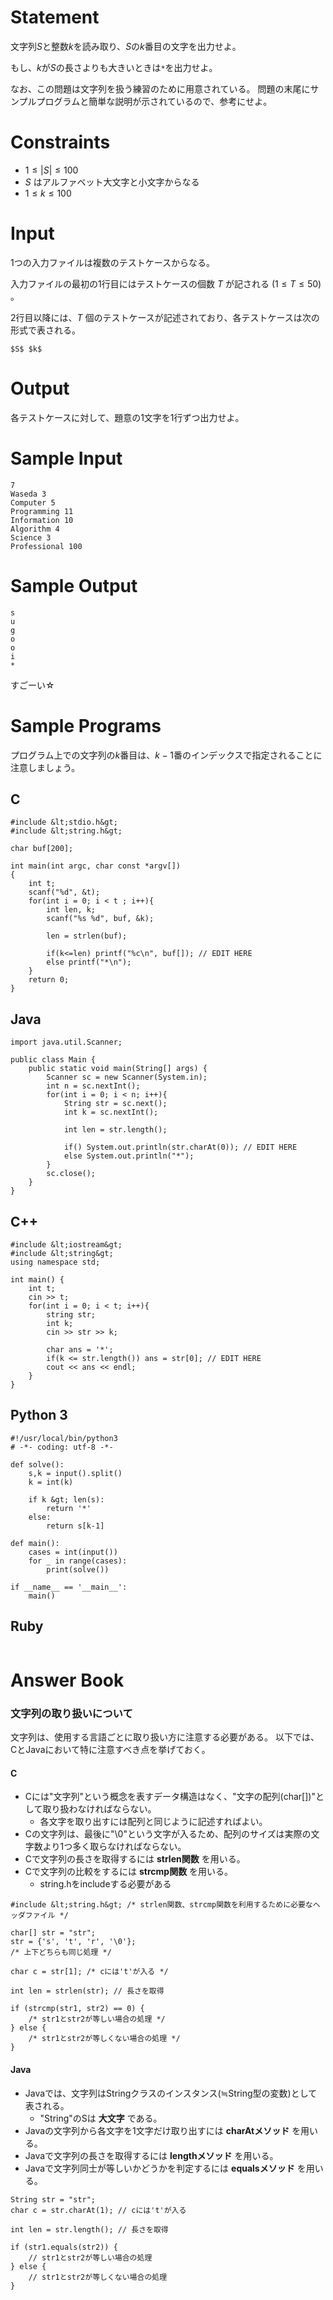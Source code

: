# Statement

文字列$S$と整数$k$を読み取り、$S$の$k$番目の文字を出力せよ。

もし、$k$が$S$の長さよりも大きいときは`*`を出力せよ。

なお、この問題は文字列を扱う練習のために用意されている。
問題の末尾にサンプルプログラムと簡単な説明が示されているので、参考にせよ。

# Constraints

* $1 \leq |S| \leq 100$
* $S$ はアルファベット大文字と小文字からなる
* $1 \leq k \leq 100$

# Input
1つの入力ファイルは複数のテストケースからなる。

入力ファイルの最初の1行目にはテストケースの個数 $T$ が記される $(1 \leq T \leq 50)$ 。

2行目以降には、$T$ 個のテストケースが記述されており、各テストケースは次の形式で表される。

```
$S$ $k$
```

# Output
各テストケースに対して、題意の1文字を1行ずつ出力せよ。

# Sample Input
```
7
Waseda 3
Computer 5
Programming 11
Information 10
Algorithm 4
Science 3
Professional 100
```

# Sample Output
```
s
u
g
o
o
i
*
```

すごーい☆

# Sample Programs

プログラム上での文字列の$k$番目は、$k-1$番のインデックスで指定されることに注意しましょう。

## C

```
#include &lt;stdio.h&gt;
#include &lt;string.h&gt;

char buf[200];

int main(int argc, char const *argv[])
{
    int t;
    scanf("%d", &t);
    for(int i = 0; i < t ; i++){
        int len, k;
        scanf("%s %d", buf, &k);

        len = strlen(buf);

        if(k<=len) printf("%c\n", buf[]); // EDIT HERE
        else printf("*\n");
    }
    return 0;
}
```

## Java

```
import java.util.Scanner;

public class Main {
    public static void main(String[] args) {
        Scanner sc = new Scanner(System.in);
        int n = sc.nextInt();
        for(int i = 0; i < n; i++){
            String str = sc.next();
            int k = sc.nextInt();

            int len = str.length();

            if() System.out.println(str.charAt(0)); // EDIT HERE
            else System.out.println("*");
        }
        sc.close();
    }
}
```

## C++

```
#include &lt;iostream&gt;
#include &lt;string&gt;
using namespace std;

int main() {
    int t;
    cin >> t;
    for(int i = 0; i < t; i++){
        string str;
        int k;
        cin >> str >> k;

        char ans = '*';
        if(k <= str.length()) ans = str[0]; // EDIT HERE
        cout << ans << endl;
    }
}
```

## Python 3

```
#!/usr/local/bin/python3
# -*- coding: utf-8 -*-

def solve():
    s,k = input().split()
    k = int(k)

    if k &gt; len(s):
        return '*'
    else:
        return s[k-1]

def main():
    cases = int(input())
    for _ in range(cases):
        print(solve())

if __name__ == '__main__':
    main()
```

## Ruby

```

```

# Answer Book

### 文字列の取り扱いについて
文字列は、使用する言語ごとに取り扱い方に注意する必要がある。
以下では、CとJavaにおいて特に注意すべき点を挙げておく。

#### C
* Cには"文字列"という概念を表すデータ構造はなく、"文字の配列(char[])"として取り扱わなければならない。
    * 各文字を取り出すには配列と同じように記述すればよい。
* Cの文字列は、最後に"\0"という文字が入るため、配列のサイズは実際の文字数より1つ多く取らなければならない。
* Cで文字列の長さを取得するには **strlen関数** を用いる。
* Cで文字列の比較をするには **strcmp関数** を用いる。
    * string.hをincludeする必要がある

```
#include &lt;string.h&gt; /* strlen関数、strcmp関数を利用するために必要なヘッダファイル */

char[] str = "str";
str = {'s', 't', 'r', '\0'};
/* 上下どちらも同じ処理 */

char c = str[1]; /* cには't'が入る */

int len = strlen(str); // 長さを取得

if (strcmp(str1, str2) == 0) {
    /* str1とstr2が等しい場合の処理 */
} else {
    /* str1とstr2が等しくない場合の処理 */
}

```

#### Java
* Javaでは、文字列はStringクラスのインスタンス(≒String型の変数)として表される。
    * "String"のSは __大文字__ である。
* Javaの文字列から各文字を1文字だけ取り出すには **charAtメソッド** を用いる。
* Javaで文字列の長さを取得するには **lengthメソッド** を用いる。
* Javaで文字列同士が等しいかどうかを判定するには **equalsメソッド** を用いる。

```
String str = "str";
char c = str.charAt(1); // cには't'が入る

int len = str.length(); // 長さを取得

if (str1.equals(str2)) {
    // str1とstr2が等しい場合の処理
} else {
    // str1とstr2が等しくない場合の処理
}

```
